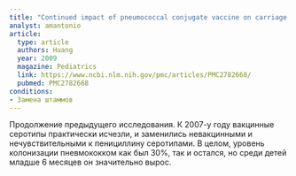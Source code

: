 ```yaml
---
title: "Continued impact of pneumococcal conjugate vaccine on carriage in young children"
analyst: amantonio
article:
  type: article
  authors: Huang
  year: 2009
  magazine: Pediatrics
  link: https://www.ncbi.nlm.nih.gov/pmc/articles/PMC2782668/
  pubmed: PMC2782668
conditions:
- Замена штаммов
---
```


Продолжение предыдущего исследования. К 2007-у году вакцинные серотипы практически исчезли, и заменились невакцинными и нечувствительными к пенициллину серотипами. В целом, уровень колонизации пневмококком как был 30%, так и остался, но среди детей младше 6 месяцев он значительно вырос.
